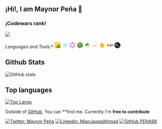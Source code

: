 ## ¡Hi!, I am Maynor Peña 👋

### ¡Codewars rank!
<code><img height="60" src="https://www.codewars.com/users/PENA98/badges/large"></code>

*Languages and Tools:**
<code><img height="20" src="https://raw.githubusercontent.com/github/explore/80688e429a7d4ef2fca1e82350fe8e3517d3494d/topics/javascript/javascript.png"></code>
<code><img height="20" src="https://raw.githubusercontent.com/github/explore/80688e429a7d4ef2fca1e82350fe8e3517d3494d/topics/react/react.png"></code>
<code><img height="20" src="https://raw.githubusercontent.com/github/explore/5c058a388828bb5fde0bcafd4bc867b5bb3f26f3/topics/graphql/graphql.png"></code>
<code><img height="20" src="https://raw.githubusercontent.com/github/explore/80688e429a7d4ef2fca1e82350fe8e3517d3494d/topics/nodejs/nodejs.png"></code>
<code><img height="20" src="https://raw.githubusercontent.com/github/explore/80688e429a7d4ef2fca1e82350fe8e3517d3494d/topics/python/python.png"></code>
<code><img height="20" src="https://raw.githubusercontent.com/github/explore/80688e429a7d4ef2fca1e82350fe8e3517d3494d/topics/mysql/mysql.png"></code>
<code><img height="20" src="https://raw.githubusercontent.com/github/explore/80688e429a7d4ef2fca1e82350fe8e3517d3494d/topics/firebase/firebase.png"></code>
<code><img height="20" src="https://raw.githubusercontent.com/github/explore/80688e429a7d4ef2fca1e82350fe8e3517d3494d/topics/git/git.png"></code>
<code><img height="20" src="https://raw.githubusercontent.com/github/explore/80688e429a7d4ef2fca1e82350fe8e3517d3494d/topics/terminal/terminal.png"></code>

## Github Stats
![GitHub stats](https://github-readme-stats.vercel.app/api?username=PENA98&show_icons=true&hide_border=true&theme=radical&count_private=true)

## Top languages
[![Top Langs](https://github-readme-stats.vercel.app/api/top-langs/?username=PENA98&langs_count=8&theme=radical&count_private=true&layout=compact
)](https://github.com/PENA98/github-readme-stats)

Outside of [GitHub](https://github.com/PENA98/), You can **find me. Currently I'm **free to contribute**

[![Twitter: Maynor Peña](https://img.shields.io/twitter/follow/PenaMaynor?style=social)](https://twitter.com/PenaMaynor)
[![Linkedin: MianJawadAhmad](https://img.shields.io/badge/-MaynorPeña-blue?style=flat-square&logo=Linkedin&logoColor=white&link=https://www.linkedin.com/in/maynor-pe%C3%B1a-648306198/)](https://www.linkedin.com/in/maynor-pe%C3%B1a-648306198/)
[![GitHub PENA98](https://img.shields.io/github/followers/PENA98?label=follow&style=social)](https://github.com/PENA98)



<!--
**PENA98/PENA98** is a ✨ _special_ ✨ repository because its `README.md` (this file) appears on your GitHub profile.

Here are some ideas to get you started:

- 🔭 I’m currently working on ... 
- 🌱 I’m currently learning ...
- 👯 I’m looking to collaborate on ...
- 🤔 I’m looking for help with ...
- 💬 Ask me about ...
- 📫 How to reach me: ...
- 😄 Pronouns: ...
- ⚡ Fun fact: ...
-->
